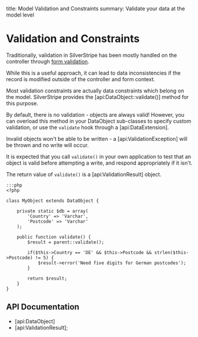 title: Model Validation and Constraints
summary: Validate your data at the model level

# Validation and Constraints

Traditionally, validation in SilverStripe has been mostly handled on the controller through [form validation](../forms).

While this is a useful approach, it can lead to data inconsistencies if the record is modified outside of the 
controller and form context.

Most validation constraints are actually data constraints which belong on the model. SilverStripe provides the 
[api:DataObject::validate()] method for this purpose.

By default, there is no validation - objects are always valid! However, you can overload this method in your DataObject 
sub-classes to specify custom validation, or use the `validate` hook through a [api:DataExtension].

Invalid objects won't be able to be written - a [api:ValidationException] will be thrown and no write will occur.

It is expected that you call `validate()` in your own application to test that an object is valid before attempting a 
write, and respond appropriately if it isn't.

The return value of `validate()` is a [api:ValidationResult] object.

	:::php
	<?php

	class MyObject extends DataObject {

		private static $db = array(
			'Country' => 'Varchar',
			'Postcode' => 'Varchar'
		);

		public function validate() {
			$result = parent::validate();

			if($this->Country == 'DE' && $this->Postcode && strlen($this->Postcode) != 5) {
				$result->error('Need five digits for German postcodes');
			}

			return $result;
		}
	}

## API Documentation

* [api:DataObject]
* [api:ValidationResult];
